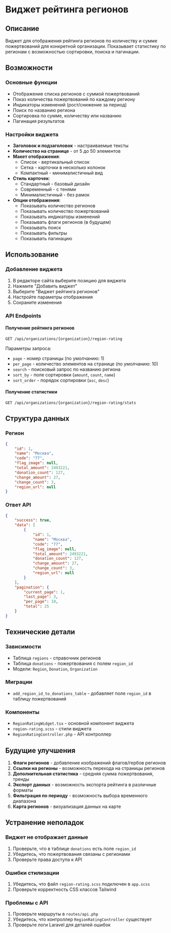 # Виджет рейтинга регионов

## Описание

Виджет для отображения рейтинга регионов по количеству и сумме пожертвований для конкретной организации. Показывает статистику по регионам с возможностью сортировки, поиска и пагинации.

## Возможности

### Основные функции

- Отображение списка регионов с суммой пожертвований
- Показ количества пожертвований по каждому региону
- Индикаторы изменений (рост/снижение за период)
- Поиск по названию региона
- Сортировка по сумме, количеству или названию
- Пагинация результатов

### Настройки виджета

- **Заголовок и подзаголовок** - настраиваемые тексты
- **Количество на странице** - от 5 до 50 элементов
- **Макет отображения**:
    - Список - вертикальный список
    - Сетка - карточки в несколько колонок
    - Компактный - минималистичный вид
- **Стиль карточек**:
    - Стандартный - базовый дизайн
    - Современный - с тенями
    - Минималистичный - без рамок
- **Опции отображения**:
    - Показывать количество регионов
    - Показывать количество пожертвований
    - Показывать индикаторы изменений
    - Показывать флаги регионов (в будущем)
    - Показывать поиск
    - Показывать фильтры
    - Показывать пагинацию

## Использование

### Добавление виджета

1. В редакторе сайта выберите позицию для виджета
2. Нажмите "Добавить виджет"
3. Выберите "Виджет рейтинга регионов"
4. Настройте параметры отображения
5. Сохраните изменения

### API Endpoints

#### Получение рейтинга регионов

```
GET /api/organizations/{organization}/region-rating
```

Параметры запроса:

- `page` - номер страницы (по умолчанию: 1)
- `per_page` - количество элементов на странице (по умолчанию: 10)
- `search` - поисковый запрос по названию региона
- `sort_by` - поле сортировки (`amount`, `count`, `name`)
- `sort_order` - порядок сортировки (`asc`, `desc`)

#### Получение статистики

```
GET /api/organizations/{organization}/region-rating/stats
```

## Структура данных

### Регион

```json
{
    "id": 1,
    "name": "Москва",
    "code": "77",
    "flag_image": null,
    "total_amount": 2493221,
    "donation_count": 127,
    "change_amount": 27,
    "change_count": 3,
    "region_url": null
}
```

### Ответ API

```json
{
    "success": true,
    "data": [
        {
            "id": 1,
            "name": "Москва",
            "code": "77",
            "flag_image": null,
            "total_amount": 2493221,
            "donation_count": 127,
            "change_amount": 27,
            "change_count": 3,
            "region_url": null
        }
    ],
    "pagination": {
        "current_page": 1,
        "last_page": 3,
        "per_page": 10,
        "total": 25
    }
}
```

## Технические детали

### Зависимости

- Таблица `regions` - справочник регионов
- Таблица `donations` - пожертвования с полем `region_id`
- Модели: `Region`, `Donation`, `Organization`

### Миграции

- `add_region_id_to_donations_table` - добавляет поле `region_id` в таблицу пожертвований

### Компоненты

- `RegionRatingWidget.tsx` - основной компонент виджета
- `region-rating.scss` - стили виджета
- `RegionRatingController.php` - API контроллер

## Будущие улучшения

1. **Флаги регионов** - добавление изображений флагов/гербов регионов
2. **Ссылки на регионы** - возможность перехода на страницы регионов
3. **Дополнительная статистика** - средняя сумма пожертвования, тренды
4. **Экспорт данных** - возможность экспорта рейтинга в различные форматы
5. **Фильтрация по периоду** - возможность выбора временного диапазона
6. **Карта регионов** - визуализация данных на карте

## Устранение неполадок

### Виджет не отображает данные

1. Проверьте, что в таблице `donations` есть поле `region_id`
2. Убедитесь, что пожертвования связаны с регионами
3. Проверьте права доступа к API

### Ошибки стилизации

1. Убедитесь, что файл `region-rating.scss` подключен в `app.scss`
2. Проверьте корректность CSS классов Tailwind

### Проблемы с API

1. Проверьте маршруты в `routes/api.php`
2. Убедитесь, что контроллер `RegionRatingController` существует
3. Проверьте логи Laravel для деталей ошибок
